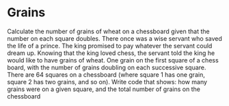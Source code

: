 # Grains
Calculate the number of grains of wheat on a chessboard given that the number on each square doubles.  There once was a wise servant who saved the life of a prince. The king promised to pay whatever the servant could dream up. Knowing that the king loved chess, the servant told the king he would like to have grains of wheat. One grain on the first square of a chess board, with the number of grains doubling on each successive square.  There are 64 squares on a chessboard (where square 1 has one grain, square 2 has two grains, and so on).  Write code that shows:  how many grains were on a given square, and the total number of grains on the chessboard
